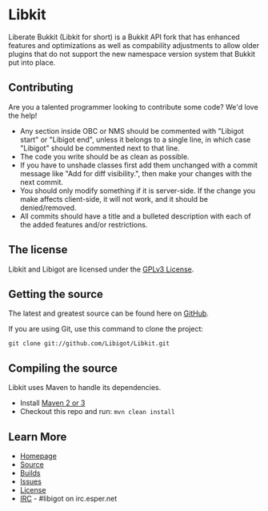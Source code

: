 Libkit
=============
Liberate Bukkit (Libkit for short) is a Bukkit API fork that has enhanced features and optimizations as well as compability adjustments to allow older plugins that do not support the new namespace version system that Bukkit put into place.

## Contributing
Are you a talented programmer looking to contribute some code? We'd love the help!
* Any section inside OBC or NMS should be commented with "Libigot start" or "Libigot end", unless it belongs to a single line, in which case "Libigot" should be commented next to that line.
* The code you write should be as clean as possible.
* If you have to unshade classes first add them unchanged with a commit message like "Add <classname> for diff visibility.", then make your changes with the next commit.
* You should only modify something if it is server-side. If the change you make affects client-side, it will not work, and it should be denied/removed.
* All commits should have a title and a bulleted description with each of the added features and/or restrictions.

## The license
Libkit and Libigot are licensed under the [GPLv3 License][License].

## Getting the source
The latest and greatest source can be found here on [GitHub][Source].

If you are using Git, use this command to clone the project:

    git clone git://github.com/Libigot/Libkit.git

## Compiling the source
Libkit uses Maven to handle its dependencies.

* Install [Maven 2 or 3](http://maven.apache.org/download.html)  
* Checkout this repo and run: `mvn clean install`

## Learn More
* [Homepage]
* [Source]
* [Builds]
* [Issues]
* [License]
* [IRC] - #libigot on irc.esper.net

[Homepage]: http://www.libigot.org
[License]: http://www.gnu.org/licenses/gpl.html
[Source]: https://github.com/Libigot/Libigot.git
[Libkit]: http://github.com/Libigot/Libkit
[Builds]: http://build.libigot.org
[Issues]: https://github.com/Libigot/Libigot/issues
[IRC]: http://libigot.org/pages/chat/
